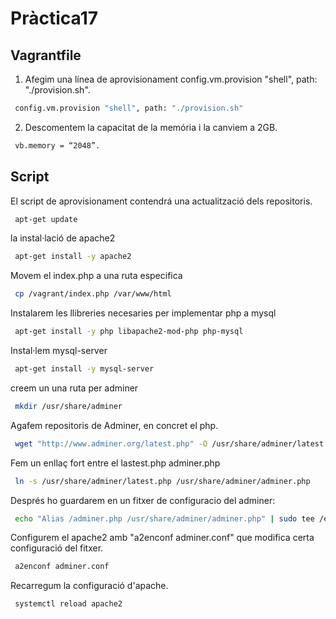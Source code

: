 # Pràctica17

## Vagrantfile 

 1. Afegim una línea de aprovisionament config.vm.provision "shell", path: "./provision.sh".
```sh
 config.vm.provision "shell", path: "./provision.sh"
```
 2. Descomentem la capacitat de la memória i la canviem a 2GB. 
```sh
 vb.memory = “2048”.
```
## Script
El script de aprovisionament contendrá una actualització dels repositoris.
```sh
 apt-get update
```
la instal·lació de apache2
```sh
 apt-get install -y apache2
```
Movem el index.php a una ruta especifica
```sh
 cp /vagrant/index.php /var/www/html
```
Instalarem les llibreries necesaries per implementar php a mysql
```sh
 apt-get install -y php libapache2-mod-php php-mysql
```
Instal·lem mysql-server
```sh
 apt-get install -y mysql-server
```
creem un una ruta per adminer
```sh
 mkdir /usr/share/adminer
```
Agafem repositoris de Adminer, en concret el php.
```sh
 wget "http://www.adminer.org/latest.php" -O /usr/share/adminer/latest.php
```
Fem un enllaç fort entre el lastest.php  adminer.php 
```sh
 ln -s /usr/share/adminer/latest.php /usr/share/adminer/adminer.php
```
Després ho guardarem en un fitxer de configuracio del adminer:
```sh
 echo "Alias /adminer.php /usr/share/adminer/adminer.php" | sudo tee /etc/apache2/conf-available/adminer.conf
```
Configurem el apache2 amb "a2enconf adminer.conf" que modifica certa configuració del fitxer.
```sh
 a2enconf adminer.conf
```
Recarregum la configuració d'apache.
```sh
 systemctl reload apache2
```

